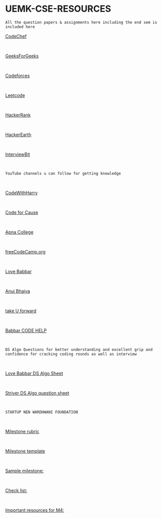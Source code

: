 # UEMK-CSE-RESOURCES
```All the question papers & assignments here including the end sem is included here```

[CodeChef](https://www.codechef.com/)

<br>

[GeeksForGeeks](https://www.geeksforgeeks.org/)

<br>

[Codeforces](https://codeforces.com/)

<br>

[Leetcode](https://leetcode.com/)

<br>

[HackerRank](www.hackerrank.com)

<br>

[HackerEarth](www.hackerearth.com)

<br>

[InterviewBit](www.interviewbit.com)

<br>

```YouTube channels u can follow for getting knowledge```

<br>

[CodeWithHarry](https://www.youtube.com/channel/UCeVMnSShP_Iviwkknt83cww)

<br>

[Code for Cause](https://www.youtube.com/channel/UCfv8cds8AfIM3UZtAWOz6Gg)

<br>

[Apna College](https://www.youtube.com/channel/UCBwmMxybNva6P_5VmxjzwqA)

<br>

[freeCodeCamp.org](https://www.youtube.com/channel/UC8butISFwT-Wl7EV0hUK0BQ)

<br>

[Love Babbar](https://www.youtube.com/channel/UCQHLxxBFrbfdrk1jF0moTpw)

<br>

[Anuj Bhaiya](https://www.youtube.com/channel/UC58_wzhvJta3hDSPvRLDAqg)

<br>

[take U forward](https://www.youtube.com/channel/UCJskGeByzRRSvmOyZOz61ig)

<br>

[Babbar CODE HELP](https://www.youtube.com/channel/UCldyi11QYNXYXiLjVbyw5dA)

<br>

```DS Algo Questions for better understanding and excellent grip and confidence for cracking coding rounds as well as interview```

<br>

[Love Babbar DS Algo Sheet](https://drive.google.com/file/d/1FMdN_OCfOI0iAeDlqswCiC2DZzD4nPsb/view)

<br>

[Striver DS Algo question sheet](https://docs.google.com/document/d/1SM92efk8oDl8nyVw8NHPnbGexTS9W-1gmTEYfEurLWQ/edit)

<br>

```STARTUP NEN WARDHWANI FOUNDATION```

<br>

[Milestone rubric](https://wadhwanifoundation-my.sharepoint.com/:x:/g/personal/shaik_waseem_wfglobal_org/ERuPj4GaM2VDrN40_XMHpZgBDxfcQhODhaPo--67kTcDOw?e=1ry3w0)

<br>

[Milestone template](https://wadhwanifoundation-my.sharepoint.com/:p:/g/personal/shaik_waseem_wfglobal_org/EX3oSCNkC2NPqwXDzNM8EmEBy3Nj2DSHzBV5Mxfp-mHKIA?e=7G6bJW) 

<br>

[Sample milestone:](https://wadhwanifoundation-my.sharepoint.com/:p:/g/personal/shaik_waseem_wfglobal_org/EVKV91h0s6pLlHnYC55xKA0BzLsg88fqDWKE3NXkdUnJPw?e=3h54CV)

<br>

[Check list:](https://wadhwanifoundation-my.sharepoint.com/personal/shaik_waseem_wfglobal_org/_layouts/15/onedrive.aspx?id=/personal/shaik_waseem_wfglobal_org/Documents/Milestone%20Handbook/Milestone%20Presentation%20Handbook/milestone%204/Checklist%20to%20get%20PRVS%20-%20%20FCV2%20-%20Jury%20Certified.pdf&parent=/personal/shaik_waseem_wfglobal_org/Documents/Milestone%20Handbook/Milestone%20Presentation%20Handbook/milestone%204&originalPath=aHR0cHM6Ly93YWRod2FuaWZvdW5kYXRpb24tbXkuc2hhcmVwb2ludC5jb20vOmI6L2cvcGVyc29uYWwvc2hhaWtfd2FzZWVtX3dmZ2xvYmFsX29yZy9FVWVfTDljcGpDSk5obXktSENjVkduMEJXaXprYW5WZ2doR3EzVGhfSDhya3lnP3J0aW1lPVdQbVNUc3JtMkVn)

<br>

[Important resources for M4:](https://wadhwanifoundation-my.sharepoint.com/:f:/g/personal/shaik_waseem_wfglobal_org/EkhLqrB1UrVPrdkL-VTLMCIBdGm9_ydtHMB51D_aMj7wmg?e=XlNNyp)

<br>




